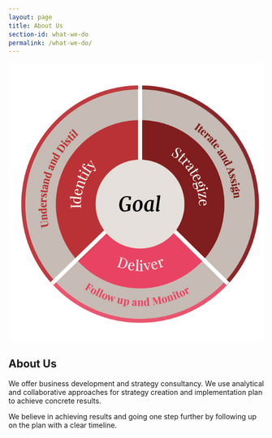 ```yaml
---
layout: page
title: About Us
section-id: what-we-do
permalink: /what-we-do/
---
```


![Rahul Abhisek](/images/process.jpg)

## About Us

We offer business development and strategy consultancy. We use analytical and collaborative approaches for strategy creation and implementation plan to achieve concrete results.

We believe in achieving results and going one step further by following up on the plan with a clear timeline.
